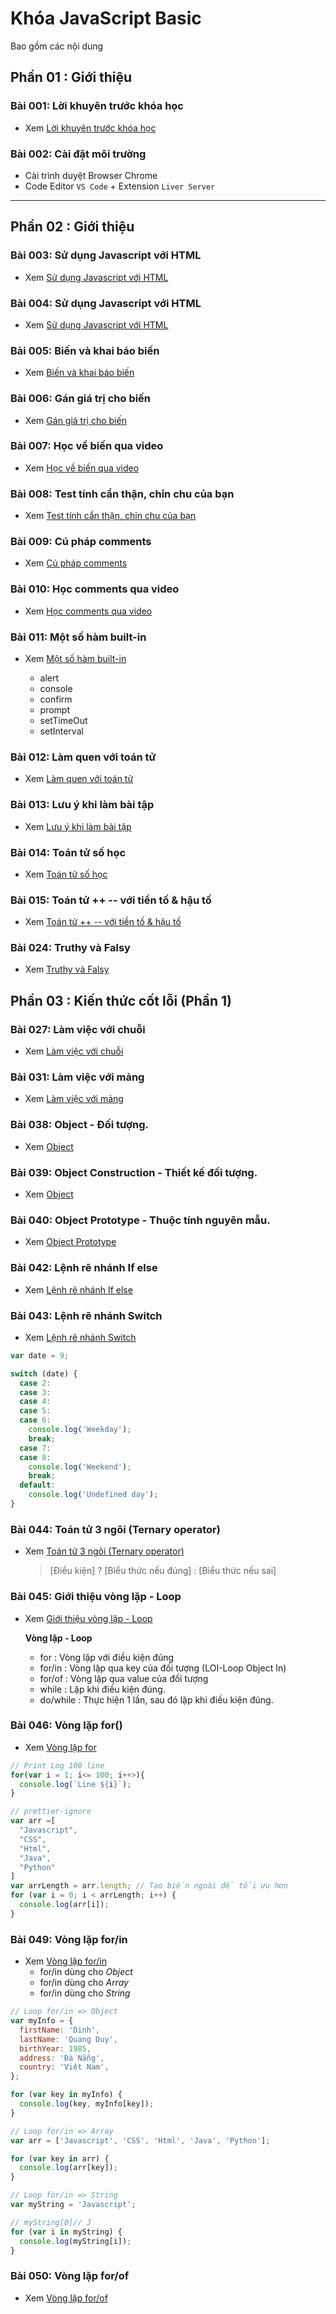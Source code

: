 # Khóa JavaScript Basic

Bao gồm các nội dung

## Phần 01 : Giới thiệu

### Bài 001: Lời khuyên trước khóa học

- Xem [Lời khuyên trước khóa học](.\detail\phan01-001\index.md)

### Bài 002: Cài đặt môi trường

- Cài trình duyệt Browser Chrome
- Code Editor `VS Code` + Extension `Liver Server`

---

## Phần 02 : Giới thiệu

### Bài 003: Sử dụng Javascript với HTML

- Xem [Sử dụng Javascript với HTML](.\detail\phan02-003\index.md)

### Bài 004: Sử dụng Javascript với HTML

- Xem [Sử dụng Javascript với HTML](.\detail\phan02-004\index.md)

### Bài 005: Biến và khai báo biến

- Xem [Biến và khai báo biến](.\detail\phan02-005\index.md)

### Bài 006: Gán giá trị cho biến

- Xem [Gán giá trị cho biến](.\detail\phan02-006\index.md)

### Bài 007: Học về biến qua video

- Xem [Học về biến qua video](.\detail\phan02-007\index.md)

### Bài 008: Test tính cẩn thận, chỉn chu của bạn

- Xem [Test tính cẩn thận, chỉn chu của bạn](.\detail\phan02-008\index.md)

### Bài 009: Cú pháp comments

- Xem [Cú pháp comments](.\detail\phan02-009\index.md)

### Bài 010: Học comments qua video

- Xem [Học comments qua video](.\detail\phan02-010\index.md)

### Bài 011: Một số hàm built-in

- Xem [Một số hàm built-in](.\detail\phan02-011\index.md)

  - alert
  - console
  - confirm
  - prompt
  - setTimeOut
  - setInterval

<!-- prettier-ignore -->
### Bài 012: Làm quen với toán tử

- Xem [Làm quen với toán tử](.\detail\phan02-012\index.md)

### Bài 013: Lưu ý khi làm bài tập

- Xem [Lưu ý khi làm bài tập](.\detail\phan02-013\index.md)

### Bài 014: Toán tử số học

- Xem [Toán tử số học](.\detail\phan02-014\index.md)

### Bài 015: Toán tử ++ -- với tiền tố & hậu tố

- Xem [Toán tử ++ -- với tiền tố & hậu tố](.\detail\phan02-015\index.md)

### Bài 024: Truthy và Falsy

- Xem [Truthy và Falsy](.\detail\phan02-024\index.md)

<!-- ![Console](./images/001.png "Console") -->
<!-- <img src="./images/001.png" alt="JAVASCRIPT VỚI HTML" width="400px"/> -->

## Phần 03 : Kiến thức cốt lỗi (Phần 1)

### Bài 027: Làm việc với chuỗi

- Xem [Làm việc với chuỗi](.\detail\phan03-027\index.md)

### Bài 031: Làm việc với mảng

- Xem [Làm việc với mảng](.\detail\phan03-031\index.md)

### Bài 038: Object - Đối tượng.

- Xem [Object](.\detail\phan03-038\index.md)

### Bài 039: Object Construction - Thiết kế đối tượng.

- Xem [Object](.\detail\phan03-039\index.md)

### Bài 040: Object Prototype - Thuộc tính nguyên mẫu.

- Xem [Object Prototype](.\detail\phan03-040\index.md)

### Bài 042: Lệnh rẽ nhánh If else

- Xem [Lệnh rẽ nhánh If else](.\detail\phan03-042\index.md)

### Bài 043: Lệnh rẽ nhánh Switch

- Xem [Lệnh rẽ nhánh Switch](.\detail\phan03-043\index.md)

<!-- prettier-ignore -->
```js
var date = 9;

switch (date) {
  case 2:
  case 3:
  case 4:
  case 5:
  case 6:
    console.log('Weekday');
    break;
  case 7:
  case 8:
    console.log('Weekend');
    break;
  default:
    console.log('Undefined day');
}
```

### Bài 044: Toán tử 3 ngôi (Ternary operator)

- Xem [Toán tử 3 ngôi (Ternary operator)](.\detail\phan03-044\index.md)
  > [Điều kiện] ? [Biểu thức nếu đúng] : [Biểu thức nếu sai]

### Bài 045: Giới thiệu vòng lặp - Loop

- Xem [Giới thiệu vòng lặp - Loop](.\detail\phan03-045\index.md)

  **Vòng lặp - Loop**

  - for : Vòng lặp với điều kiện đúng
  - for/in : Vòng lặp qua key của đối tượng (LOI-Loop Object In)
  - for/of : Vòng lặp qua value của đối tượng
  - while : Lặp khi điều kiện đúng.
  - do/while : Thực hiện 1 lần, sau đó lặp khi điều kiện đúng.

### Bài 046: Vòng lặp for()

- Xem [Vòng lặp for](.\detail\phan03-046\index.md)

```js
// Print Log 100 line
for(var i = 1; i<= 100; i++>){
  console.log(`Line ${i}`);
}
```

```js
// prettier-ignore
var arr =[
  "Javascript",
  "CSS",
  "Html",
  "Java",
  "Python"
]
var arrLength = arr.length; // Tạo biến ngoài để tối ưu hơn
for (var i = 0; i < arrLength; i++) {
  console.log(arr[i]);
}
```

### Bài 049: Vòng lặp for/in

- Xem [Vòng lặp for/in](.\detail\phan03-049\index.md)
  - for/in dùng cho _Object_
  - for/in dùng cho _Array_
  - for/in dùng cho _String_

```js
// Loop for/in => Object
var myInfo = {
  firstName: 'Dinh',
  lastName: 'Quang Duy',
  birthYear: 1985,
  address: 'Đà Nẵng',
  country: 'Việt Nam',
};

for (var key in myInfo) {
  console.log(key, myInfo[key]);
}
```

```js
// Loop for/in => Array
var arr = ['Javascript', 'CSS', 'Html', 'Java', 'Python'];

for (var key in arr) {
  console.log(arr[key]);
}
```

```js
// Loop for/in => String
var myString = 'Javascript';

// myString[0]// J
for (var i in myString) {
  console.log(myString[i]);
}
```

<!-- ![Console](./images/001.png "Console") -->
<!-- <img src="./images/001.png" alt="JAVASCRIPT VỚI HTML" width="400px"/> -->

### Bài 050: Vòng lặp for/of

- Xem [Vòng lặp for/of](.\detail\phan03-050\index.md)
